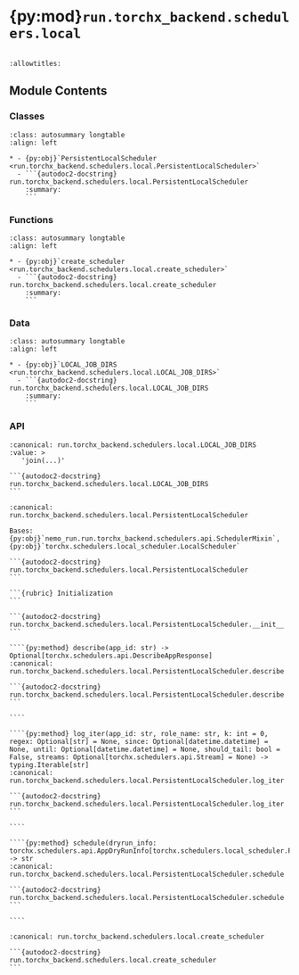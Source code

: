 # {py:mod}`run.torchx_backend.schedulers.local`

```{py:module} run.torchx_backend.schedulers.local
```

```{autodoc2-docstring} run.torchx_backend.schedulers.local
:allowtitles:
```

## Module Contents

### Classes

````{list-table}
:class: autosummary longtable
:align: left

* - {py:obj}`PersistentLocalScheduler <run.torchx_backend.schedulers.local.PersistentLocalScheduler>`
  - ```{autodoc2-docstring} run.torchx_backend.schedulers.local.PersistentLocalScheduler
    :summary:
    ```
````

### Functions

````{list-table}
:class: autosummary longtable
:align: left

* - {py:obj}`create_scheduler <run.torchx_backend.schedulers.local.create_scheduler>`
  - ```{autodoc2-docstring} run.torchx_backend.schedulers.local.create_scheduler
    :summary:
    ```
````

### Data

````{list-table}
:class: autosummary longtable
:align: left

* - {py:obj}`LOCAL_JOB_DIRS <run.torchx_backend.schedulers.local.LOCAL_JOB_DIRS>`
  - ```{autodoc2-docstring} run.torchx_backend.schedulers.local.LOCAL_JOB_DIRS
    :summary:
    ```
````

### API

````{py:data} LOCAL_JOB_DIRS
:canonical: run.torchx_backend.schedulers.local.LOCAL_JOB_DIRS
:value: >
   'join(...)'

```{autodoc2-docstring} run.torchx_backend.schedulers.local.LOCAL_JOB_DIRS
```

````

`````{py:class} PersistentLocalScheduler(session_name: str, image_provider_class: typing.Callable[[torchx.schedulers.local_scheduler.LocalOpts], torchx.schedulers.local_scheduler.ImageProvider], cache_size: int = 100, extra_paths: Optional[list[str]] = None, experiment: Optional[nemo_run.run.experiment.Experiment] = None)
:canonical: run.torchx_backend.schedulers.local.PersistentLocalScheduler

Bases: {py:obj}`nemo_run.run.torchx_backend.schedulers.api.SchedulerMixin`, {py:obj}`torchx.schedulers.local_scheduler.LocalScheduler`

```{autodoc2-docstring} run.torchx_backend.schedulers.local.PersistentLocalScheduler
```

```{rubric} Initialization
```

```{autodoc2-docstring} run.torchx_backend.schedulers.local.PersistentLocalScheduler.__init__
```

````{py:method} describe(app_id: str) -> Optional[torchx.schedulers.api.DescribeAppResponse]
:canonical: run.torchx_backend.schedulers.local.PersistentLocalScheduler.describe

```{autodoc2-docstring} run.torchx_backend.schedulers.local.PersistentLocalScheduler.describe
```

````

````{py:method} log_iter(app_id: str, role_name: str, k: int = 0, regex: Optional[str] = None, since: Optional[datetime.datetime] = None, until: Optional[datetime.datetime] = None, should_tail: bool = False, streams: Optional[torchx.schedulers.api.Stream] = None) -> typing.Iterable[str]
:canonical: run.torchx_backend.schedulers.local.PersistentLocalScheduler.log_iter

```{autodoc2-docstring} run.torchx_backend.schedulers.local.PersistentLocalScheduler.log_iter
```

````

````{py:method} schedule(dryrun_info: torchx.schedulers.api.AppDryRunInfo[torchx.schedulers.local_scheduler.PopenRequest]) -> str
:canonical: run.torchx_backend.schedulers.local.PersistentLocalScheduler.schedule

```{autodoc2-docstring} run.torchx_backend.schedulers.local.PersistentLocalScheduler.schedule
```

````

`````

````{py:function} create_scheduler(session_name: str, cache_size: int = 100, extra_paths: Optional[list[str]] = None, **kwargs: Any) -> run.torchx_backend.schedulers.local.PersistentLocalScheduler
:canonical: run.torchx_backend.schedulers.local.create_scheduler

```{autodoc2-docstring} run.torchx_backend.schedulers.local.create_scheduler
```
````
